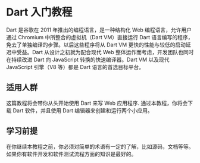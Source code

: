 # Dart 入门教程

Dart 是谷歌在 2011 年推出的编程语言，是一种结构化 Web 编程语言，允许用户通过 Chromium 中所整合的虚拟机（Dart VM）直接运行 Dart 语言编写的程序，免去了单独编译的步骤。以后这些程序将从 Dart VM 更快的性能与较低的启动延迟中受益。Dart 从设计之初就为配合现代 Web 整体运作而考虑，开发团队也同时在持续改进 Dart 向 JavaScript 转换的快速编译器。Dart VM 以及现代 JavaScript 引擎（V8 等）都是 Dart 语言的首选目标平台。  

## 适用人群

这篇教程将会带你从头开始使用 Dart 来写 Web 应用程序. 通过本教程，你将会下载 Dart 软件，并且使用 Dart 编辑器来创建和运行两个小应用。

## 学习前提

在你继续本教程之前，你必须对简单的术语有一定的了解，比如源码，文档等等。如果你有软件开发和软件测试流程方面的知识是最好的。


